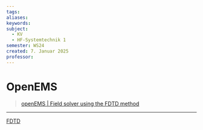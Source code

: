 ```yaml
---
tags: 
aliases: 
keywords: 
subject:
  - KV
  - HF-Systemtechnik 1
semester: WS24
created: 7. Januar 2025
professor:
---
```

 

# OpenEMS

> [openEMS | Field solver using the FDTD method](https://www.openems.de/)

---

[FDTD](FDTD.md)